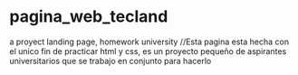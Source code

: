 # pagina_web_tecland
a proyect landing page, homework university
//Esta pagina esta hecha con el unico fin de practicar html y css, es un proyecto pequeño de aspirantes universitarios que se trabajo en conjunto para hacerlo
